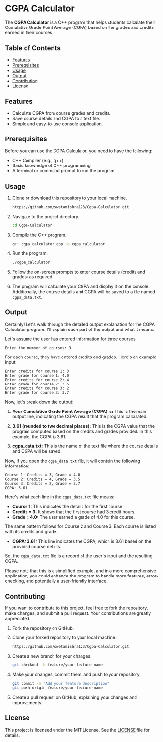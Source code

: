 
# CGPA Calculator

The **CGPA Calculator** is a C++ program that helps students calculate their Cumulative Grade Point Average (CGPA) based on the grades and credits earned in their courses.

## Table of Contents
- [Features](#features)
- [Prerequisites](#prerequisites)
- [Usage](#usage)
- [Output](Output)
- [Contributing](#contributing)
- [License](#license)


## Features

- Calculate CGPA from course grades and credits.
- Save course details and CGPA to a text file.
- Simple and easy-to-use console application.

## Prerequisites

Before you can use the CGPA Calculator, you need to have the following:

- C++ Compiler (e.g., g++)
- Basic knowledge of C++ programming
- A terminal or command prompt to run the program

## Usage

1. Clone or download this repository to your local machine.

   ```bash
   https://github.com/swetamishra123/Cgpa-Calculator.git
   ```

2. Navigate to the project directory.

   ```bash
   cd Cgpa-Calculator
   ```

3. Compile the C++ program.

   ```bash
   g++ cgpa_calculator.cpp -o cgpa_calculator
   ```

4. Run the program.

   ```bash
   ./cgpa_calculator
   ```

5. Follow the on-screen prompts to enter course details (credits and grades) as required.

6. The program will calculate your CGPA and display it on the console. Additionally, the course details and CGPA will be saved to a file named `cgpa_data.txt`.


## Output
Certainly! Let's walk through the detailed output explanation for the CGPA Calculator program. I'll explain each part of the output and what it means.

Let's assume the user has entered information for three courses:

```
Enter the number of courses: 3
```

For each course, they have entered credits and grades. Here's an example input:

```
Enter credits for course 1: 3
Enter grade for course 1: 4.0
Enter credits for course 2: 4
Enter grade for course 2: 3.5
Enter credits for course 3: 2
Enter grade for course 3: 3.7
```

Now, let's break down the output:

1. **Your Cumulative Grade Point Average (CGPA) is:** This is the main output line, indicating the CGPA result that the program calculated.

2. **3.61 (rounded to two decimal places):** This is the CGPA value that the program computed based on the credits and grades provided. In this example, the CGPA is 3.61.

3. **cgpa_data.txt:** This is the name of the text file where the course details and CGPA will be saved.

Now, if you open the `cgpa_data.txt` file, it will contain the following information:

```
Course 1: Credits = 3, Grade = 4.0
Course 2: Credits = 4, Grade = 3.5
Course 3: Credits = 2, Grade = 3.7
CGPA: 3.61
```

Here's what each line in the `cgpa_data.txt` file means:

- **Course 1:** This indicates the details for the first course.
- **Credits = 3:** It shows that the first course had 3 credit hours.
- **Grade = 4.0:** The user earned a grade of 4.0 for this course.

The same pattern follows for Course 2 and Course 3. Each course is listed with its credits and grade.

- **CGPA: 3.61:** This line indicates the CGPA, which is 3.61 based on the provided course details.

So, the `cgpa_data.txt` file is a record of the user's input and the resulting CGPA.

Please note that this is a simplified example, and in a more comprehensive application, you could enhance the program to handle more features, error-checking, and potentially a user-friendly interface.

## Contributing

If you want to contribute to this project, feel free to fork the repository, make changes, and submit a pull request. Your contributions are greatly appreciated.

1. Fork the repository on GitHub.

2. Clone your forked repository to your local machine.

   ```bash
   https://github.com/swetamishra123/Cgpa-Calculator.git
   ```

3. Create a new branch for your changes.

   ```bash
   git checkout -b feature/your-feature-name
   ```

4. Make your changes, commit them, and push to your repository.

   ```bash
   git commit -m "Add your feature description"
   git push origin feature/your-feature-name
   ```

5. Create a pull request on GitHub, explaining your changes and improvements.

## License

This project is licensed under the MIT License. See the [LICENSE](LICENSE) file for details.

